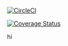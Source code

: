 [![CircleCI](https://circleci.com/gh/aliabdolazimi10/cicleciTest/tree/main.svg?style=shield)](https://app.circleci.com/pipelines/github/aliabdolazimi10/cicleciTest?branch=main&filter=all)

[![Coverage Status](https://coveralls.io/repos/github/aliabdolazimi10/cicleciTest/badge.svg)](https://coveralls.io/github/aliabdolazimi10/cicleciTest)

hi
